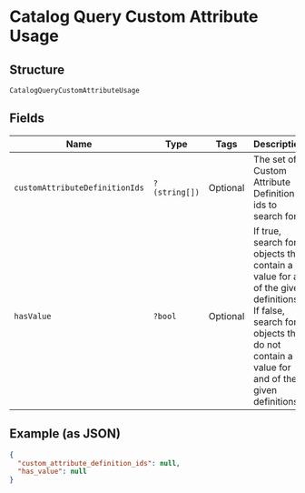 
# Catalog Query Custom Attribute Usage

## Structure

`CatalogQueryCustomAttributeUsage`

## Fields

| Name | Type | Tags | Description | Getter | Setter |
|  --- | --- | --- | --- | --- | --- |
| `customAttributeDefinitionIds` | `?(string[])` | Optional | The set of Custom Attribute Definition ids to search for. | getCustomAttributeDefinitionIds(): ?array | setCustomAttributeDefinitionIds(?array customAttributeDefinitionIds): void |
| `hasValue` | `?bool` | Optional | If true, search for objects that contain a value for all of the given<br>definitions. If false, search for objects that do not contain a value for<br>and of the given definitions. | getHasValue(): ?bool | setHasValue(?bool hasValue): void |

## Example (as JSON)

```json
{
  "custom_attribute_definition_ids": null,
  "has_value": null
}
```

